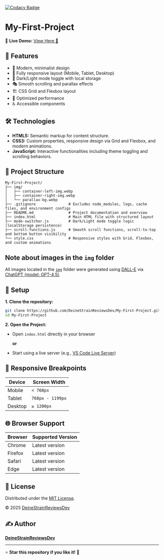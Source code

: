 [![Codacy Badge](https://app.codacy.com/project/badge/Grade/fa5414aff52b44d9a6f5d2f0237de7ee)](https://app.codacy.com/gh/DeineStrainReviewsDev/My-First-Project/dashboard?utm_source=gh&utm_medium=referral&utm_content=&utm_campaign=Badge_grade)

# My-First-Project


🔗 **Live Demo:** [View Here 🚀](https://deinestrainreviewsdev.github.io/My-First-Project/)

## 🚀 Features

- 🎨 Modern, minimalist design
- 📱 Fully responsive layout (Mobile, Tablet, Desktop)
- 🌙 Dark/Light mode toggle with local storage
- 🎭 Smooth scrolling and parallax effects
- 🏗️ CSS Grid and Flexbox layout
- 🎯 Optimized performance
- ♿ Accessible components

## 🛠️ Technologies

- **HTML5:** Semantic markup for content structure.
- **CSS3:** Custom properties, responsive design via Grid and Flexbox, and modern animations.
- **JavaScript:** Interactive functionalities including theme toggling and scrolling behaviors.

## 📂 Project Structure

````
My-First-Project/
├── img/
│   ├── container-left-img.webp
│   ├── container-right-img.webp
│   └── parallax-bg.webp
├── .gitignore               # Excludes node_modules, logs, cache files, and environment configs
├── README.md                # Project documentation and overview
├── index.html               # Main HTML file with structured layout
├── mode-switcher.js         # Dark/Light mode toggle logic (localStorage persistence)
├── scroll-functions.js      # Smooth scroll functions, scroll-to-top and bottom button visibility
└── style.css                # Responsive styles with Grid, Flexbox, and custom animations

````
## Note about images in the `img` folder

All images located in the [`img`](./img/) folder were generated using [DALL-E](https://openai.com/dall-e) via [ChatGPT (model: GPT-4.5)](https://chat.openai.com/).

## 🔧 Setup

**1\. Clone the repository:**

````bash
git clone https://github.com/DeineStrainReviewsDev/My-First-Project.git
cd My-First-Project
````

**2. Open the Project:**

- Open `index.html` directly in your browser

  **or**

- Start using a live server (e.g., [VS Code Live Server](https://marketplace.visualstudio.com/items?itemName=ritwickdey.LiveServer))

## 📐 Responsive Breakpoints

| Device  | Screen Width     |
| ------- | ---------------- |
| Mobile  | `< 768px`        |
| Tablet  | `768px - 1199px` |
| Desktop | `≥ 1200px`       |

## 🌐 Browser Support

| Browser | Supported Version |
| ------- | ----------------- |
| Chrome  | Latest version    |
| Firefox | Latest version    |
| Safari  | Latest version    |
| Edge    | Latest version    |

## 📜 License

Distributed under the [MIT License](LICENSE).

© 2025 [DeineStrainReviewsDev](https://github.com/DeineStrainReviewsDev)

## ✍️ Author

**[DeineStrainReviewsDev](https://github.com/DeineStrainReviewsDev)**

---

⭐ **Star this repository if you like it!** 🌟

